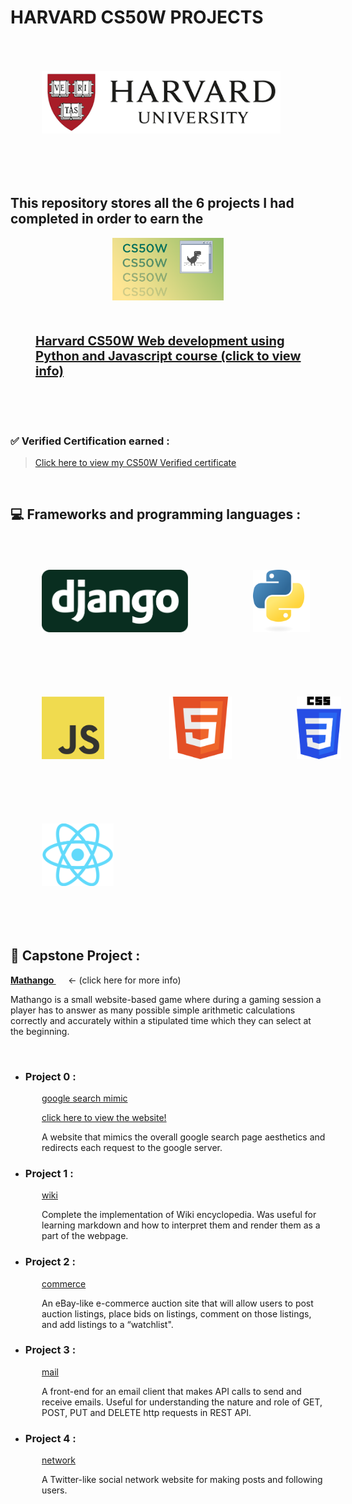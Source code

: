 
# HARVARD CS50W PROJECTS


<div><img src="assets/img/harvarduniv.png" style="height:100px;padding:50px;"></div>

<br>

## This repository stores all the 6 projects I had completed in order to earn the



<div  style="display:flex;align-items:center;justify-content:center"> 



<div><img src="assets/img/cs50wlogo.png" style="height:100px"></div>

</div>

<div style="font-size:20px;font-weight:bold;padding:30px; padding-left:40px">

[Harvard CS50W Web development using Python and Javascript course (click to view info)](https://pll.harvard.edu/course/cs50s-web-programming-python-and-javascript) 

</div>

<br>

### <strong> ✅ Verified Certification earned : </strong>
 
> [Click here to view my CS50W Verified certificate](https://courses.edx.org/certificates/1bca14165d054f91b462067024f30454)

<br>

## 💻 Frameworks and programming languages :

<div class="flex" style= "align-items:center; width:700px" >

<img src="assets/img/django.svg" style="height:100px;padding:50px">
<img src="assets/img/python.svg" style="height:100px;padding:50px">
<img src="assets/img/JavaScript.png" style="height:100px;padding:50px">
<img src="assets/img/html.svg" style="height:100px;padding:50px">
<img src="assets/img/css.svg" style="height:100px;padding:50px">
<img src="assets/img/react.png" style="height:100px;padding:50px">

<div>

</div>
</div>

<br>

## 🚀 Capstone Project :

<strong> [ Mathango ](./mathango/) </strong>           &nbsp;&nbsp;&nbsp;&nbsp; <- (click here for more info)

Mathango is a small website-based game where during a gaming session a player has to answer as many possible simple arithmetic calculations correctly and accurately within a stipulated time which they can select at the beginning.

<br>


* ### Project 0 : 

<div style="padding-left:50px">

[ google search mimic ](https://github.com/QuietkidAniket/googlesearchmimic.github.io)


[click here to view the website!](https://quietkidaniket.github.io/googlesearchmimic.github.io/)


A website that mimics the overall google search page aesthetics and redirects each request to the google server.

</div>


* ### Project 1 : 

<div style="padding-left:50px">

[ wiki ](./wikiproject/)


Complete the implementation of Wiki encyclopedia. Was useful for learning markdown and how to interpret them and render them as a part of the webpage.

</div>



* ### Project 2 : 

<div style="padding-left:50px">

[ commerce ](./commerce/)

An eBay-like e-commerce auction site that will allow users to post auction listings, place bids on listings, comment on those listings, and add listings to a “watchlist".

</div>



* ### Project 3 : 

<div style="padding-left:50px">

[ mail ](./mail/)

A front-end for an email client that makes API calls to send and receive emails. Useful for understanding the nature and role of GET, POST, PUT and DELETE http requests in REST API.

</div>


* ### Project 4 : 

<div style="padding-left:50px">

[network](./Network/)

A Twitter-like social network website for making posts and following users.


</div>



</div>
